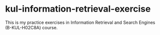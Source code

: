 # kul-information-retrieval-exercise
This is my practice exercises in Information Retrieval and Search Engines (B-KUL-H02C8A) course.
